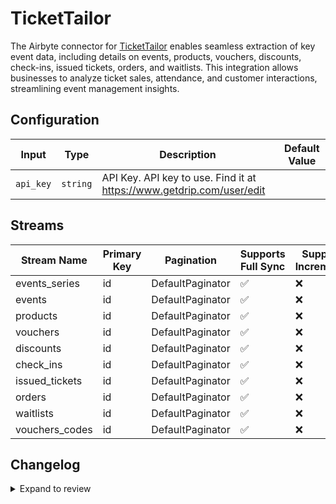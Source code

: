 # TicketTailor
The Airbyte connector for [TicketTailor](https://tickettailor.com) enables seamless extraction of key event data, including details on events, products, vouchers, discounts, check-ins, issued tickets, orders, and waitlists. This integration allows businesses to analyze ticket sales, attendance, and customer interactions, streamlining event management insights.

## Configuration

| Input | Type | Description | Default Value |
|-------|------|-------------|---------------|
| `api_key` | `string` | API Key. API key to use. Find it at https://www.getdrip.com/user/edit |  |

## Streams
| Stream Name | Primary Key | Pagination | Supports Full Sync | Supports Incremental |
|-------------|-------------|------------|---------------------|----------------------|
| events_series | id | DefaultPaginator | ✅ |  ❌  |
| events | id | DefaultPaginator | ✅ |  ❌  |
| products | id | DefaultPaginator | ✅ |  ❌  |
| vouchers | id | DefaultPaginator | ✅ |  ❌  |
| discounts | id | DefaultPaginator | ✅ |  ❌  |
| check_ins | id | DefaultPaginator | ✅ |  ❌  |
| issued_tickets | id | DefaultPaginator | ✅ |  ❌  |
| orders | id | DefaultPaginator | ✅ |  ❌  |
| waitlists | id | DefaultPaginator | ✅ |  ❌  |
| vouchers_codes | id | DefaultPaginator | ✅ |  ❌  |

## Changelog

<details>
  <summary>Expand to review</summary>

| Version          | Date              | Pull Request | Subject        |
|------------------|-------------------|--------------|----------------|
| 0.0.27 | 2025-07-26 | [63963](https://github.com/airbytehq/airbyte/pull/63963) | Update dependencies |
| 0.0.26 | 2025-07-05 | [62673](https://github.com/airbytehq/airbyte/pull/62673) | Update dependencies |
| 0.0.25 | 2025-06-28 | [62231](https://github.com/airbytehq/airbyte/pull/62231) | Update dependencies |
| 0.0.24 | 2025-06-14 | [61615](https://github.com/airbytehq/airbyte/pull/61615) | Update dependencies |
| 0.0.23 | 2025-05-25 | [60471](https://github.com/airbytehq/airbyte/pull/60471) | Update dependencies |
| 0.0.22 | 2025-05-10 | [60139](https://github.com/airbytehq/airbyte/pull/60139) | Update dependencies |
| 0.0.21 | 2025-05-04 | [59630](https://github.com/airbytehq/airbyte/pull/59630) | Update dependencies |
| 0.0.20 | 2025-04-27 | [58984](https://github.com/airbytehq/airbyte/pull/58984) | Update dependencies |
| 0.0.19 | 2025-04-19 | [58450](https://github.com/airbytehq/airbyte/pull/58450) | Update dependencies |
| 0.0.18 | 2025-04-12 | [57962](https://github.com/airbytehq/airbyte/pull/57962) | Update dependencies |
| 0.0.17 | 2025-04-05 | [57409](https://github.com/airbytehq/airbyte/pull/57409) | Update dependencies |
| 0.0.16 | 2025-03-29 | [56864](https://github.com/airbytehq/airbyte/pull/56864) | Update dependencies |
| 0.0.15 | 2025-03-22 | [56303](https://github.com/airbytehq/airbyte/pull/56303) | Update dependencies |
| 0.0.14 | 2025-03-08 | [55578](https://github.com/airbytehq/airbyte/pull/55578) | Update dependencies |
| 0.0.13 | 2025-03-01 | [55115](https://github.com/airbytehq/airbyte/pull/55115) | Update dependencies |
| 0.0.12 | 2025-02-22 | [54519](https://github.com/airbytehq/airbyte/pull/54519) | Update dependencies |
| 0.0.11 | 2025-02-15 | [54068](https://github.com/airbytehq/airbyte/pull/54068) | Update dependencies |
| 0.0.10 | 2025-02-08 | [53544](https://github.com/airbytehq/airbyte/pull/53544) | Update dependencies |
| 0.0.9 | 2025-02-01 | [53055](https://github.com/airbytehq/airbyte/pull/53055) | Update dependencies |
| 0.0.8 | 2025-01-25 | [52404](https://github.com/airbytehq/airbyte/pull/52404) | Update dependencies |
| 0.0.7 | 2025-01-18 | [51952](https://github.com/airbytehq/airbyte/pull/51952) | Update dependencies |
| 0.0.6 | 2025-01-11 | [51414](https://github.com/airbytehq/airbyte/pull/51414) | Update dependencies |
| 0.0.5 | 2024-12-28 | [50750](https://github.com/airbytehq/airbyte/pull/50750) | Update dependencies |
| 0.0.4 | 2024-12-21 | [50327](https://github.com/airbytehq/airbyte/pull/50327) | Update dependencies |
| 0.0.3 | 2024-12-14 | [49784](https://github.com/airbytehq/airbyte/pull/49784) | Update dependencies |
| 0.0.2 | 2024-12-12 | [49374](https://github.com/airbytehq/airbyte/pull/49374) | Update dependencies |
| 0.0.1 | 2024-11-06 | | Initial release by [@parthiv11](https://github.com/parthiv11) via Connector Builder |

</details>
